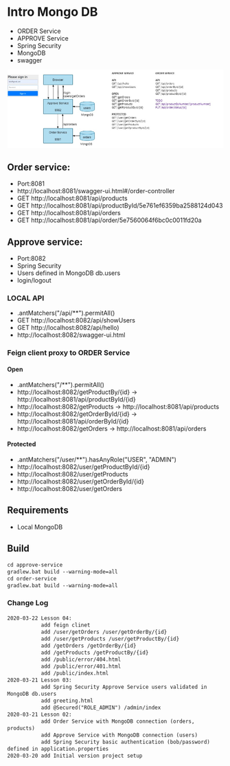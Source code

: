 # Intro Mongo DB

* ORDER Service
* APPROVE Service
* Spring Security
* MongoDB
* swagger  

![HighLevelArchitecture](./docs/high_level.jpg)

## Order service:

* Port:8081
* http://localhost:8081/swagger-ui.html#/order-controller
* GET http://localhost:8081/api/products
* GET http://localhost:8081/api/productById/5e761ef6359ba2588124d043
* GET http://localhost:8081/api/orders
* GET http://localhost:8081/api/order/5e7560064f6bc0c0011fd20a

## Approve service:

* Port:8082
* Spring Security 
* Users defined in MongoDB db.users
* login/logout
### LOCAL API 
* .antMatchers("/api/**").permitAll()
* GET http://localhost:8082/api/showUsers
* GET http://localhost:8082/api/hello)
* http://localhost:8082/swagger-ui.html
### Feign client proxy to ORDER Service 
#### Open
* .antMatchers("/**").permitAll()
* http://localhost:8082/getProductBy/{id} -> http://localhost:8081/api/productById/{id} 
* http://localhost:8082/getProducts -> http://localhost:8081/api/products
* http://localhost:8082/getOrderById/{id} -> http://localhost:8081/api/orderById/{id}
* http://localhost:8082/getOrders -> http://localhost:8081/api/orders
#### Protected
* .antMatchers("/user/**").hasAnyRole("USER", "ADMIN")
* http://localhost:8082/user/getProductById/{id}
* http://localhost:8082/user/getProducts
* http://localhost:8082/user/getOrderById/{id}
* http://localhost:8082/user/getOrders


## Requirements 
* Local MongoDB

## Build
    cd approve-service
    gradlew.bat build --warning-mode=all
    cd order-service
    gradlew.bat build --warning-mode=all
    

### Change Log

    2020-03-22 Lesson 04:
               add feign clinet
               add /user/getOrders /user/getOrderBy/{id}
               add /user/getProducts /user/getProductBy/{id}
               add /getOrders /getOrderBy/{id}
               add /getProducts /getProductBy/{id}
               add /public/error/404.html
               add /public/error/401.html
               add /public/index.html
    2020-03-21 Lesson 03: 
               add Spring Security Approve Service users validated in MongoDB db.users
               add greeting.html
               add @Secured("ROLE_ADMIN") /admin/index                
    2020-03-21 Lesson 02:
               add Order Service with MongoDB connection (orders, products) 
               add Approve Service with MongoDB connection (users)
               add Spring Security basic authentication (bob/password) defined in application.properties
    2020-03-20 add Initial version project setup 
     
